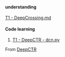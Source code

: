 #### understanding

[T1 - DeepCrossing.md](https://github.com/frankyangdev/aliyun-tianchi-DeepRecommendationModelLearning/blob/main/T1%20-%20DeepCrossing.md)

#### Code learning 

1. [T1 - DeepCTR - dcn.py](https://github.com/frankyangdev/aliyun-tianchi-DeepRecommendationModelLearning/blob/main/T1%20-%20DeepCTR%20-%20dcn.py)

From [DeepCTR](https://github.com/shenweichen/DeepCTR)
